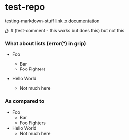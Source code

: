 # test-repo
testing-markdown-stuff
[link to documentation](DOCS.md)

[//]: # (test-comment - this works
but does this)

[//]: # (test-comment - this works
but does this) but not this 

### What about lists (error(?) in grip)

- Foo
  - Bar
  - Foo Fighters

- Hello World
  - Not much here

### As compared to

- Foo
  - Bar
  - Foo Fighters
- Hello World
  - Not much here
